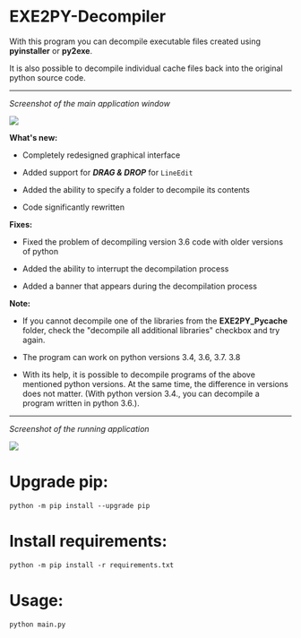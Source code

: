 # EXE2PY-Decompiler

With this program you can decompile executable files created using **pyinstaller** or **py2exe**.

It is also possible to decompile individual cache files back into the original python source code.

<hr>

*Screenshot of the main application window*

![](https://github.com/topdefaultuser/EXE2PY-Decompiler/blob/master/Examples/MainForm.PNG)


**What's new:**

- Completely redesigned graphical interface

- Added support for ***DRAG & DROP*** for ```LineEdit```

- Added the ability to specify a folder to decompile its contents

- Code significantly rewritten


**Fixes:**

- Fixed the problem of decompiling version 3.6 code with older versions of python

- Added the ability to interrupt the decompilation process

- Added a banner that appears during the decompilation process


**Note:**

- If you cannot decompile one of the libraries from the **EXE2PY_Pycache** folder, check the "decompile all additional libraries" checkbox and try again.

- The program can work on python versions 3.4, 3.6, 3.7. 3.8


- With its help, it is possible to decompile programs of the above mentioned python versions. 
At the same time, the difference in versions does not matter. (With python version 3.4., you can decompile a program written in python 3.6.).


<hr>

*Screenshot of the running application*


![](https://github.com/topdefaultuser/EXE2PY-Decompiler/blob/master/Examples/Working.PNG)


# Upgrade pip:

`python -m pip install --upgrade pip`

# Install requirements:

`python -m pip install -r requirements.txt`

# Usage:

`python main.py`